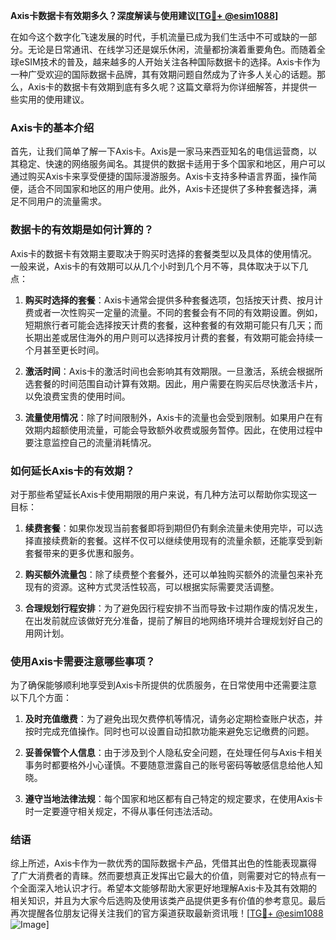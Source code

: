 **Axis卡数据卡有效期多久？深度解读与使用建议[[TG💪+ @esim1088](https://t.me/s/esim1088)]**

在如今这个数字化飞速发展的时代，手机流量已成为我们生活中不可或缺的一部分。无论是日常通讯、在线学习还是娱乐休闲，流量都扮演着重要角色。而随着全球eSIM技术的普及，越来越多的人开始关注各种国际数据卡的选择。Axis卡作为一种广受欢迎的国际数据卡品牌，其有效期问题自然成为了许多人关心的话题。那么，Axis卡的数据卡有效期到底有多久呢？这篇文章将为你详细解答，并提供一些实用的使用建议。

### Axis卡的基本介绍

首先，让我们简单了解一下Axis卡。Axis是一家马来西亚知名的电信运营商，以其稳定、快速的网络服务闻名。其提供的数据卡适用于多个国家和地区，用户可以通过购买Axis卡来享受便捷的国际漫游服务。Axis卡支持多种语言界面，操作简便，适合不同国家和地区的用户使用。此外，Axis卡还提供了多种套餐选择，满足不同用户的流量需求。

### 数据卡的有效期是如何计算的？

Axis卡的数据卡有效期主要取决于购买时选择的套餐类型以及具体的使用情况。一般来说，Axis卡的有效期可以从几个小时到几个月不等，具体取决于以下几点：

1. **购买时选择的套餐**：Axis卡通常会提供多种套餐选项，包括按天计费、按月计费或者一次性购买一定量的流量。不同的套餐会有不同的有效期设置。例如，短期旅行者可能会选择按天计费的套餐，这种套餐的有效期可能只有几天；而长期出差或居住海外的用户则可以选择按月计费的套餐，有效期可能会持续一个月甚至更长时间。

2. **激活时间**：Axis卡的激活时间也会影响其有效期限。一旦激活，系统会根据所选套餐的时间范围自动计算有效期。因此，用户需要在购买后尽快激活卡片，以免浪费宝贵的使用时间。

3. **流量使用情况**：除了时间限制外，Axis卡的流量也会受到限制。如果用户在有效期内超额使用流量，可能会导致额外收费或服务暂停。因此，在使用过程中要注意监控自己的流量消耗情况。

### 如何延长Axis卡的有效期？

对于那些希望延长Axis卡使用期限的用户来说，有几种方法可以帮助你实现这一目标：

1. **续费套餐**：如果你发现当前套餐即将到期但仍有剩余流量未使用完毕，可以选择直接续费新的套餐。这样不仅可以继续使用现有的流量余额，还能享受到新套餐带来的更多优惠和服务。

2. **购买额外流量包**：除了续费整个套餐外，还可以单独购买额外的流量包来补充现有的资源。这种方式灵活性较高，可以根据实际需要灵活调整。

3. **合理规划行程安排**：为了避免因行程安排不当而导致卡过期作废的情况发生，在出发前就应该做好充分准备，提前了解目的地网络环境并合理规划好自己的用网计划。

### 使用Axis卡需要注意哪些事项？

为了确保能够顺利地享受到Axis卡所提供的优质服务，在日常使用中还需要注意以下几个方面：

1. **及时充值缴费**：为了避免出现欠费停机等情况，请务必定期检查账户状态，并按时完成充值操作。同时也可以设置自动扣款功能来避免忘记缴费的问题。

2. **妥善保管个人信息**：由于涉及到个人隐私安全问题，在处理任何与Axis卡相关事务时都要格外小心谨慎。不要随意泄露自己的账号密码等敏感信息给他人知晓。

3. **遵守当地法律法规**：每个国家和地区都有自己特定的规定要求，在使用Axis卡时一定要遵守相关规定，不得从事任何违法活动。

### 结语

综上所述，Axis卡作为一款优秀的国际数据卡产品，凭借其出色的性能表现赢得了广大消费者的青睐。然而要想真正发挥出它最大的价值，则需要对它的特点有一个全面深入地认识才行。希望本文能够帮助大家更好地理解Axis卡及其有效期的相关知识，并且为大家今后选购及使用该类产品提供更多有价值的参考意见。最后再次提醒各位朋友记得关注我们的官方渠道获取最新资讯哦！[[TG💪+ @esim1088](https://t.me/s/esim1088) ![Image](https://i.postimg.cc/4NQfJmqS/Snipaste-2025-05-13-00-14-12.png)]